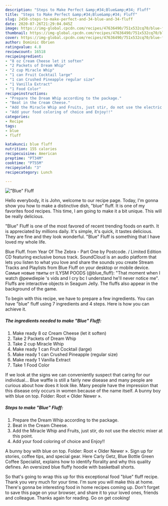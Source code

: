 ```yaml
---
description: "Steps to Make Perfect &amp;#34;Blue&amp;#34; Fluff"
title: "Steps to Make Perfect &amp;#34;Blue&amp;#34; Fluff"
slug: 2450-steps-to-make-perfect-and-34-blue-and-34-fluff
date: 2020-07-26T21:29:04.045Z
image: https://img-global.cpcdn.com/recipes/47636490/751x532cq70/blue-fluff-recipe-main-photo.jpg
thumbnail: https://img-global.cpcdn.com/recipes/47636490/751x532cq70/blue-fluff-recipe-main-photo.jpg
cover: https://img-global.cpcdn.com/recipes/47636490/751x532cq70/blue-fluff-recipe-main-photo.jpg
author: Dominic Obrien
ratingvalue: 4.8
reviewcount: 16518
recipeingredient:
- "8 oz Cream Cheese let it soften"
- "2 Packets of Dream Whip"
- "2 cup Miracle Whip"
- "1 can Fruit Cocktail large"
- "1 can Crushed Pineapple regular size"
- "1 Vanilla Extract"
- "1 Food Color"
recipeinstructions:
- "Prepare the Dream Whip according to the package."
- "Beat in the Cream Cheese."
- "Add the Miracle Whip and Fruits, just stir, do not use the electric mixer at this point."
- "Add your food coloring of choice and Enjoy!!"
categories:
- Recipe
tags:
- blue
- fluff

katakunci: blue fluff 
nutrition: 155 calories
recipecuisine: American
preptime: "PT34M"
cooktime: "PT55M"
recipeyield: "3"
recipecategory: Lunch

---
```



![&#34;Blue&#34; Fluff](https://img-global.cpcdn.com/recipes/47636490/751x532cq70/blue-fluff-recipe-main-photo.jpg)

Hello everybody, it is John, welcome to our recipe page. Today, I'm gonna show you how to make a distinctive dish, &#34;blue&#34; fluff. It is one of my favorites food recipes. This time, I am going to make it a bit unique. This will be really delicious.

&#34;Blue&#34; Fluff is one of the most favored of recent trending foods on earth. It is appreciated by millions daily. It's simple, it's quick, it tastes delicious. They are fine and they look wonderful. &#34;Blue&#34; Fluff is something that I have loved my whole life.

Blue Fluff. from Year Of The Zebra - Part One by Postcode. / Limited Edition CD featuring exclusive bonus track. SoundCloud is an audio platform that lets you listen to what you love and share the sounds you create Stream Tracks and Playlists from Blue Fluff on your desktop or mobile device. Самые новые твиты от ILYSM POODS (@blue_fluff): &#34;That moment when I watch @pewdiepie &#39;s vids and I cry bc I understand he&#39;ll never notice me&#34;. Fluffs are interactive objects in Seagum Jelly. The fluffs also appear in the background of the game.


To begin with this recipe, we have to prepare a few ingredients. You can have &#34;blue&#34; fluff using 7 ingredients and 4 steps. Here is how you can achieve it.

<!--inarticleads1-->

##### The ingredients needed to make &#34;Blue&#34; Fluff:

1. Make ready 8 oz Cream Cheese (let it soften)
1. Take 2 Packets of Dream Whip
1. Take 2 cup Miracle Whip
1. Make ready 1 can Fruit Cocktail (large)
1. Make ready 1 can Crushed Pineapple (regular size)
1. Make ready 1 Vanilla Extract
1. Take 1 Food Color


If we look at the signs we can conveniently suspect that caring for our individual… Blue waffle is still a fairly new disease and many people are curious about how does it look like. Many people have the impression that this disease only occurs in women because of the name itself. A bunny boy with blue on top. Folder: Root « Older Newer ». 

<!--inarticleads2-->

##### Steps to make &#34;Blue&#34; Fluff:

1. Prepare the Dream Whip according to the package.
1. Beat in the Cream Cheese.
1. Add the Miracle Whip and Fruits, just stir, do not use the electric mixer at this point.
1. Add your food coloring of choice and Enjoy!!


A bunny boy with blue on top. Folder: Root « Older Newer ». Sign up for stories, coffee tips, and special gear. Here Carly Getz, Blue Bottle Green Coffee Specialist, explains how to identify florality and why this quality defines. An oversized blue fluffy hoodie with basketball shorts. 

So that's going to wrap this up for this exceptional food &#34;blue&#34; fluff recipe. Thank you very much for your time. I'm sure you will make this at home. There's gonna be interesting food in home recipes coming up. Don't forget to save this page on your browser, and share it to your loved ones, friends and colleague. Thanks again for reading. Go on get cooking!
